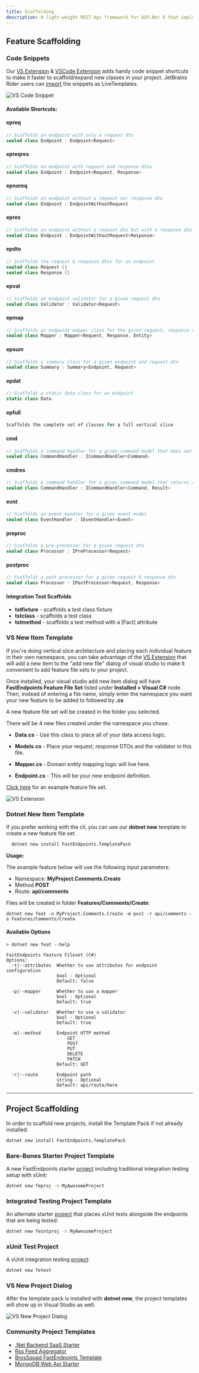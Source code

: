 ```yaml
---
title: Scaffolding
description: A light-weight REST Api framework for ASP.Net 6 that implements REPR (Request-Endpoint-Response) Pattern.
---
```


## Feature Scaffolding

### Code Snippets

Our [VS Extension](https://marketplace.visualstudio.com/items?itemName=dj-nitehawk.FastEndpoints) & [VSCode Extension](https://marketplace.visualstudio.com/items?itemName=drilko.fastendpoints) adds handy code snippet shortcuts to make it faster to scaffold/expand new classes in your project. JetBrains Rider users can [import](https://gist.github.com/dj-nitehawk/6493cb85bf3bb20aad5d2fd7814bad15) the snippets as LiveTemplates.

<img src="/vs-snippet.gif" alt="VS Code Snippet" />

#### Available Shortcuts:

#### **epreq**

```cs
// Scaffolds an endpoint with only a request dto
sealed class Endpoint : Endpoint<Request>
```

#### **epreqres**

```cs
// Scaffolds an endpoint with request and response dtos
sealed class Endpoint : Endpoint<Request, Response>
```

#### **epnoreq**

```cs
// Scaffolds an endpoint without a request nor response dto
sealed class Endpoint : EndpointWithoutRequest
```

#### **epres**

```cs
// Scaffolds an endpoint without a request dto but with a response dto
sealed class Endpoint : EndpointWithoutRequest<Response>
```

#### **epdto**

```cs
// Scaffolds the request & response dtos for an endpoint
sealed class Request {}
sealed class Response {}
```

#### **epval**

```cs
// Scaffolds an endpoint validator for a given request dto
sealed class Validator : Validator<Request>
```

#### **epmap**

```cs
// Scaffolds an endpoint mapper class for the given request, response and entity dtos
sealed class Mapper : Mapper<Request, Response, Entity>
```

#### **epsum**

```cs
// Scaffolds a summary class for a given endpoint and request dto
sealed class Summary : Summary<Endpoint, Request>
```

#### **epdat**

```cs
// Scaffolds a static data class for an endpoint
static class Data
```

#### **epfull**

```cs
Scaffolds the complete set of classes for a full vertical slice
```

#### **cmd**

```cs
// Scaffolds a command handler for a given command model that does not return a result
sealed class CommandHandler : ICommandHandler<Command>
```

#### **cmdres**

```cs
// Scaffolds a command handler for a given command model that returns a result
sealed class CommandHandler : ICommandHandler<Command, Result>
```

#### **evnt**

```cs
// Scaffolds an event handler for a given event model
sealed class EventHandler : IEventHandler<Event>
```

#### **preproc**

```cs
// Scaffolds a pre-processor for a given request dto
sealed class Processor : IPreProcessor<Request>
```

#### **postproc**

```cs
// Scaffolds a post-processor for a given request & response dto
sealed class Processor : IPostProcessor<Request, Response>
```

#### Integration Test Scaffolds

- **tstfixture** - scaffolds a test class fixture
- **tstclass** - scaffolds a test class
- **tstmethod** - scaffolds a test method with a [Fact] attribute

### VS New Item Template

If you're doing vertical slice architecture and placing each individual feature in their own namespace, you can take advantage of the [VS Extension](https://marketplace.visualstudio.com/items?itemName=dj-nitehawk.FastEndpoints) that will add a new item to the "add new file" dialog of visual studio to make it convenient to add feature file sets to your project.

Once installed, your visual studio add new item dialog will have **FastEndpoints Feature File Set** listed under **Installed > Visual C#** node. Then, instead of entering a file name, simply enter the namespace you want your new feature to be added to followed by **.cs**

A new feature file set will be created in the folder you selected.

There will be 4 new files created under the namespace you chose.

- **Data.cs** - Use this class to place all of your data access logic.

- **Models.cs** - Place your request, response DTOs and the validator in this file.

- **Mapper.cs** - Domain entity mapping logic will live here.

- **Endpoint.cs** - This will be your new endpoint definition.

[Click here](https://github.com/dj-nitehawk/MiniDevTo/tree/main/Features/Author/Articles/SaveArticle) for an example feature file set.

<img src="/vslice.gif" alt="VS Extension" />

### Dotnet New Item Template

If you prefer working with the cli, you can use our **dotnet new** template to create a new feature file set.

```sh title=installation|copy
  dotnet new install FastEndpoints.TemplatePack
```

**Usage:**

The example feature below will use the following input parameters:

- Namespace: **MyProject.Comments.Create**
- Method **POST**
- Route: **api/comments**

Files will be created in folder **Features/Comments/Create**:

```
dotnet new feat -n MyProject.Comments.Create -m post -r api/comments -o Features/Comments/Create
```

#### Available Options

```
> dotnet new feat --help

FastEndpoints Feature Fileset (C#)
Options:
  -t|--attributes  Whether to use attributes for endpoint configuration
                   bool - Optional
                   Default: false

  -p|--mapper      Whether to use a mapper
                   bool - Optional
                   Default: true

  -v|--validator   Whether to use a validator
                   bool - Optional
                   Default: true

  -m|--method      Endpoint HTTP method
                       GET
                       POST
                       PUT
                       DELETE
                       PATCH
                   Default: GET

  -r|--route       Endpoint path
                   string - Optional
                   Default: api/route/here
```

---

## Project Scaffolding

In order to scaffold new projects, install the Template Pack if not already installed:

```sh |copy
dotnet new install FastEndpoints.TemplatePack
```

### Bare-Bones Starter Project Template

A new FastEndpoints starter [project](https://github.com/FastEndpoints/Template-Pack/tree/main/templates/project) including traditional integration testing setup with xUnit:

```sh |copy
dotnet new feproj -n MyAwesomeProject
```

### Integrated Testing Project Template

An alternate starter [project](https://github.com/FastEndpoints/Template-Pack/tree/main/templates/integrated) that places xUnit tests alongside the endpoints that are
being tested:

```sh |copy
dotnet new feintproj -n MyAwesomeProject
```

### xUnit Test Project

A xUnit integration testing [project](https://github.com/FastEndpoints/Template-Pack/tree/main/templates/test/Tests):

```sh |copy
dotnet new fetest
```

### VS New Project Dialog

After the template pack is installed with **dotnet new**, the project templates will show up in Visual Studio as well.

<img src="/vs-new-proj.png" alt="VS New Project Dialog" />

### Community Project Templates

- [.Net Backend SaaS Starter](https://www.breakneck.dev)
- [Rss Feed Aggregator](https://github.com/Maskoe/RssFeedAggregator)
- [BrosSquad FastEndpoints Template](https://github.com/BrosSquad/FastEndpoints.Template)
- [MongoDB Web Api Starter](https://github.com/dj-nitehawk/MongoWebApiStarter)